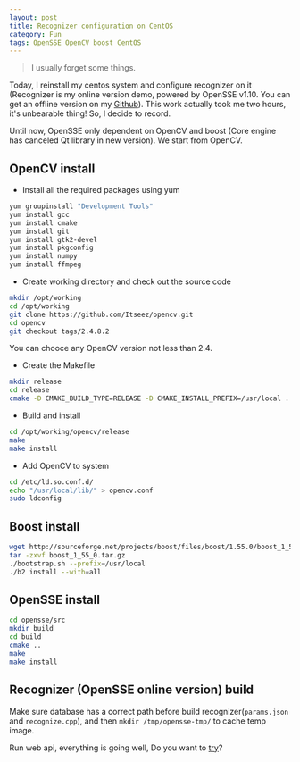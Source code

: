 ```yaml
---
layout: post
title: Recognizer configuration on CentOS
category: Fun
tags: OpenSSE OpenCV boost CentOS
---
```


> I usually forget some things.

Today, I reinstall my centos system and configure recognizer on it (Recognizer is my online version demo, powered by OpenSSE v1.10. You can get an offline version on my [Github](https://github.com/zddhub/opensse)). This work actually took me two hours, it's unbearable thing! So, I decide to record.

<!-- more -->

Until now, OpenSSE only dependent on OpenCV and boost (Core engine has canceled Qt library in new version). We start from OpenCV.

## OpenCV install

* Install all the required packages using yum

```sh
yum groupinstall "Development Tools"
yum install gcc
yum install cmake
yum install git
yum install gtk2-devel
yum install pkgconfig
yum install numpy 
yum install ffmpeg
```

* Create working directory and check out the source code

```sh
mkdir /opt/working
cd /opt/working
git clone https://github.com/Itseez/opencv.git
cd opencv
git checkout tags/2.4.8.2
```

You can chooce any OpenCV version not less than 2.4.

* Create the Makefile

```sh
mkdir release
cd release
cmake -D CMAKE_BUILD_TYPE=RELEASE -D CMAKE_INSTALL_PREFIX=/usr/local ..
```

* Build and install

```sh
cd /opt/working/opencv/release
make
make install
```

* Add OpenCV to system

```sh
cd /etc/ld.so.conf.d/
echo "/usr/local/lib/" > opencv.conf
sudo ldconfig
```

## Boost install

```sh
wget http://sourceforge.net/projects/boost/files/boost/1.55.0/boost_1_55_0.tar.gz
tar -zxvf boost_1_55_0.tar.gz
./bootstrap.sh --prefix=/usr/local
./b2 install --with=all
``` 

## OpenSSE install

```sh
cd opensse/src
mkdir build
cd build
cmake ..
make
make install
```

## Recognizer (OpenSSE online version) build

Make sure database has a correct path before build recognizer(`params.json` and `recognize.cpp`), and then `mkdir /tmp/opensse-tmp/` to cache temp image.

Run web api, everything is going well, Do you want to [try](https://online.opensse.com/)?

